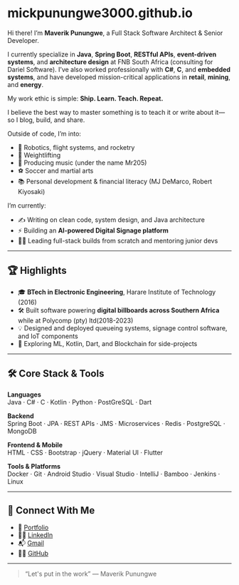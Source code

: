 # mickpunungwe3000.github.io
Hi there! I’m **Maverik Punungwe**, a Full Stack Software Architect & Senior Developer.

I currently specialize in **Java**, **Spring Boot**, **RESTful APIs**, **event-driven systems**, and **architecture design** at FNB South Africa (consulting for Dariel Software). I’ve also worked professionally with **C#**, **C**, and **embedded systems**, and have developed mission-critical applications in **retail**, **mining**, and **energy**.

My work ethic is simple: **Ship. Learn. Teach. Repeat.**

I believe the best way to master something is to teach it or write about it—so I blog, build, and share.

Outside of code, I’m into:
- 🔬 Robotics, flight systems, and rocketry
- 💪 Weightlifting
- 🎸 Producing music (under the name Mr205)
- ⚽ Soccer and martial arts
- 📚 Personal development & financial literacy (MJ DeMarco, Robert Kiyosaki)

I’m currently:
- ✍️ Writing on clean code, system design, and Java architecture
- ⚡ Building an **AI-powered Digital Signage platform**
- 👨‍💻 Leading full-stack builds from scratch and mentoring junior devs

---

## 🏆 Highlights
- 🎓 **BTech in Electronic Engineering**, Harare Institute of Technology (2016)
- 🛠 Built software powering **digital billboards across Southern Africa** while at Polycomp (pty) ltd(2018-2023)
- 💡 Designed and deployed queueing systems, signage control software, and IoT components
- 🚀 Exploring ML, Kotlin, Dart, and Blockchain for side-projects

---

## 🛠️ Core Stack & Tools

**Languages**  
Java · C# · C · Kotlin · Python · PostGreSQL · Dart 

**Backend**  
Spring Boot · JPA · REST APIs · JMS · Microservices · Redis · PostgreSQL · MongoDB

**Frontend & Mobile**  
HTML · CSS · Bootstrap · jQuery · Material UI · Flutter

**Tools & Platforms**  
Docker · Git · Android Studio · Visual Studio · IntelliJ · Bamboo · Jenkins · Linux

---

## 🔗 Connect With Me
- 📂 [Portfolio](/categories/)
- 👨‍💼 [LinkedIn](https://www.linkedin.com/in/maverikpunungwe)
- 📬 [Gmail](mailto:maverick.punungwe@gmail.com)
- 🧑‍💻 [GitHub](https://github.com/MickPunungwe3000)

---

> “Let's put in the work”
> — Maverik Punungwe
